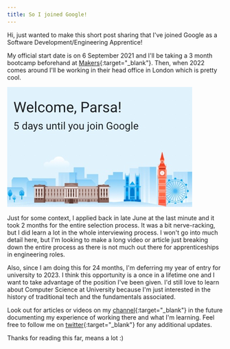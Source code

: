 ```yaml
---
title: So I joined Google!
---
```


Hi, just wanted to make this short post sharing that I've joined Google as a Software Development/Engineering Apprentice!

My official start date is on 6 September 2021 and I'll be taking a 3 month bootcamp beforehand at [Makers](https://makers.tech/){:target="\_blank"}. Then, when 2022 comes around I'll be working in their head office in London which is pretty cool.

![Google Start Date Countdown](/assets/images/articles/google-onboarding.jpeg)

Just for some context, I applied back in late June at the last minute and it took 2 months for the entire selection process. It was a bit nerve-racking, but I did learn a lot in the whole interviewing process. I won't go into much detail here, but I'm looking to make a long video or article just breaking down the entire process as there is not much out there for apprenticeships in engineering roles.

Also, since I am doing this for 24 months, I'm deferring my year of entry for university to 2023. I think this opportunity is a once in a lifetime one and I want to take advantage of the position I've been given. I'd still love to learn about Computer Science at University because I'm just interested in the history of traditional tech and the fundamentals associated.

Look out for articles or videos on my [channel](https://www.youtube.com/channel/UCIIXFxDwjdQtIlf5or_DcwQ){:target="\_blank"} in the future documenting my experience of working there and what I'm learning. Feel free to follow me on [twitter](https://twitter.com/parsamesgarha){:target="\_blank"} for any additional updates.

Thanks for reading this far, means a lot :)

